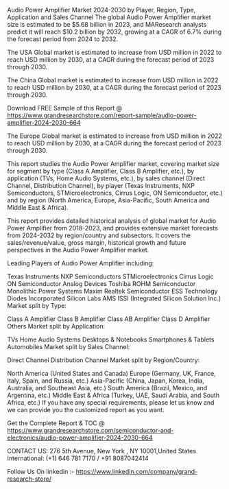 Audio Power Amplifier Market 2024-2030 by Player, Region, Type, Application and Sales Channel
The global Audio Power Amplifier market size is estimated to be $5.68 billion in 2023, and MAResearch analysts predict it will reach $10.2 billion by 2032, growing at a CAGR of 6.7% during the forecast period from 2024 to 2032.

The USA Global market is estimated to increase from USD million in 2022 to reach USD million by 2030, at a CAGR during the forecast period of 2023 through 2030.

The China Global market is estimated to increase from USD million in 2022 to reach USD million by 2030, at a CAGR during the forecast period of 2023 through 2030.

Download FREE Sample of this Report @ https://www.grandresearchstore.com/report-sample/audio-power-amplifier-2024-2030-664

The Europe Global market is estimated to increase from USD million in 2022 to reach USD million by 2030, at a CAGR during the forecast period of 2023 through 2030.

This report studies the Audio Power Amplifier market, covering market size for segment by type (Class A Amplifier, Class B Amplifier, etc.), by application (TVs, Home Audio Systems, etc.), by sales channel (Direct Channel, Distribution Channel), by player (Texas Instruments, NXP Semiconductors, STMicroelectronics, Cirrus Logic, ON Semiconductor, etc.) and by region (North America, Europe, Asia-Pacific, South America and Middle East & Africa).

This report provides detailed historical analysis of global market for Audio Power Amplifier from 2018-2023, and provides extensive market forecasts from 2024-2032 by region/country and subsectors. It covers the sales/revenue/value, gross margin, historical growth and future perspectives in the Audio Power Amplifier market.

Leading Players of Audio Power Amplifier including:

Texas Instruments
NXP Semiconductors
STMicroelectronics
Cirrus Logic
ON Semiconductor
Analog Devices
Toshiba
ROHM Semiconductor
Monolithic Power Systems
Maxim
Realtek Semiconductor
ESS Technology
Diodes Incorporated
Silicon Labs
AMS
ISSI (Integrated Silicon Solution Inc.)
Market split by Type:

Class A Amplifier
Class B Amplifier
Class AB Amplifier
Class D Amplifier
Others
Market split by Application:

TVs
Home Audio Systems
Desktops & Notebooks
Smartphones & Tablets
Automobiles
Market split by Sales Channel:

Direct Channel
Distribution Channel
Market split by Region/Country:

North America (United States and Canada)
Europe (Germany, UK, France, Italy, Spain, and Russia, etc.)
Asia-Pacific (China, Japan, Korea, India, Australia, and Southeast Asia, etc.)
South America (Brazil, Mexico, and Argentina, etc.)
Middle East & Africa (Turkey, UAE, Saudi Arabia, and South Africa, etc.)
If you have any special requirements, please let us know and we can provide you the customized report as you want.

Get the Complete Report & TOC @ https://www.grandresearchstore.com/semiconductor-and-electronics/audio-power-amplifier-2024-2030-664

CONTACT US:
276 5th Avenue, New York , NY 10001,United States
International: (+1) 646 781 7170 / +91 8087042414

Follow Us On linkedin :- https://www.linkedin.com/company/grand-research-store/
